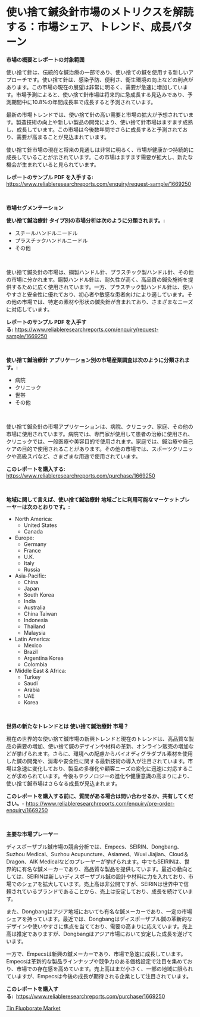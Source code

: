 <p><h1>使い捨て鍼灸針市場のメトリクスを解読する：市場シェア、トレンド、成長パターン</h1></p><p><strong>市場の概要とレポートの対象範囲</strong></p>
<p><p>使い捨て針は、伝統的な鍼治療の一部であり、使い捨ての鍼を使用する新しいアプローチです。使い捨て針は、感染予防、便利さ、衛生環境の向上などの利点があります。この市場の現在の展望は非常に明るく、需要が急速に増加しています。市場予測によると、使い捨て針市場は将来的に急成長する見込みであり、予測期間中に10.8%の年間成長率で成長すると予測されています。</p><p>最新の市場トレンドでは、使い捨て針の高い需要と市場の拡大が予想されています。製造技術の向上や新しい製品の開発により、使い捨て針市場はますます成熟し、成長しています。この市場は今後数年間でさらに成長すると予測されており、需要が高まることが見込まれています。</p><p>使い捨て針市場の現在と将来の見通しは非常に明るく、市場が健康かつ持続的に成長していることが示されています。この市場はますます需要が拡大し、新たな機会が生まれていると見られています。</p></p>
<p><strong>レポートのサンプル PDF を入手する:</strong> <a href="https://www.reliableresearchreports.com/enquiry/request-sample/1669250">https://www.reliableresearchreports.com/enquiry/request-sample/1669250</a></p>
<p>&nbsp;</p>
<p><strong>市場セグメンテーション</strong></p>
<p><strong>使い捨て鍼治療針 タイプ別の市場分析は次のように分類されます。:</strong></p>
<p><ul><li>スチールハンドルニードル</li><li>プラスチックハンドルニードル</li><li>その他</li></ul></p>
<p>&nbsp;</p>
<p><p>使い捨て鍼灸針の市場は、鋼製ハンドル針、プラスチック製ハンドル針、その他の市場に分かれます。鋼製ハンドル針は、耐久性が高く、高品質の鍼灸施術を提供するために広く使用されています。一方、プラスチック製ハンドル針は、使いやすさと安全性に優れており、初心者や敏感な患者向けにより適しています。その他の市場では、特定の素材や形状の鍼灸針が含まれており、さまざまなニーズに対応しています。</p></p>
<p><strong>レポートのサンプル PDF を入手する:</strong>&nbsp;<a href="https://www.reliableresearchreports.com/enquiry/request-sample/1669250">https://www.reliableresearchreports.com/enquiry/request-sample/1669250</a></p>
<p>&nbsp;</p>
<p><strong> 使い捨て鍼治療針 アプリケーション別の市場産業調査は次のように分類されます。:</strong></p>
<p><ul><li>病院</li><li>クリニック</li><li>世帯</li><li>その他</li></ul></p>
<p>&nbsp;</p>
<p><p>使い捨て鍼灸針の市場アプリケーションは、病院、クリニック、家庭、その他の市場に使用されています。病院では、専門家が使用して患者の治療に使用され、クリニックでは、一般医療や美容目的で使用されます。家庭では、鍼治療や自己ケアの目的で使用されることがあります。その他の市場では、スポーツクリニックや高級スパなど、さまざまな用途で使用されています。</p></p>
<p><strong>このレポートを購入する:</strong>&nbsp; <a href="https://www.reliableresearchreports.com/purchase/1669250">https://www.reliableresearchreports.com/purchase/1669250</a></p>
<p>&nbsp;</p>
<p><strong>地域に関して言えば、使い捨て鍼治療針 地域ごとに利用可能なマーケットプレーヤーは次のとおりです。:</strong></p>
<p><ul>
    <li>
        North America:
        <ul>
            <li>United States</li>
            <li>Canada</li>
        </ul>
    </li>
    <li>
        Europe:
        <ul>
            <li>Germany</li>
            <li>France</li>
            <li>U.K.</li>
            <li>Italy</li>
            <li>Russia</li>
        </ul>
    </li>
    <li>
        Asia-Pacific:
        <ul>
            <li>China</li>
            <li>Japan</li>
            <li>South Korea</li>
            <li>India</li>
            <li>Australia</li>
            <li>China Taiwan</li>
            <li>Indonesia</li>
            <li>Thailand</li>
            <li>Malaysia</li>
        </ul>
    </li>
    <li>
        Latin America:
        <ul>
            <li>Mexico</li>
            <li>Brazil</li>
            <li>Argentina Korea</li>
            <li>Colombia</li>
        </ul>
    </li>
    <li>
        Middle East & Africa:
        <ul>
            <li>Turkey</li>
            <li>Saudi</li>
            <li>Arabia</li>
            <li>UAE</li>
            <li>Korea</li>
        </ul>
    </li>
    </ul></p>
<p>&nbsp;</p>
<p><strong>世界の新たなトレンドとは 使い捨て鍼治療針 市場？</strong></p>
<p><p>現在の世界的な使い捨て鍼市場の新興トレンドと現在のトレンドは、高品質な製品の需要の増加、使い捨て鍼のデザインや材料の革新、オンライン販売の増加などが挙げられます。さらに、環境への配慮からバイオディグラダブル素材を使用した鍼の開発や、消毒や安全性に関する最新技術の導入が注目されています。市場は急速に変化しており、製品の多様化や顧客ニーズの変化に迅速に対応することが求められています。今後もテクノロジーの進化や健康意識の高まりにより、使い捨て鍼市場はさらなる成長が見込まれます。</p></p>
<p><strong>このレポートを購入する前に、質問がある場合は問い合わせるか、共有してください。</strong>- <a href="https://www.reliableresearchreports.com/enquiry/pre-order-enquiry/1669250">https://www.reliableresearchreports.com/enquiry/pre-order-enquiry/1669250</a></p>
<p>&nbsp;</p>
<p><strong>主要な市場プレーヤー</strong></p>
<p><p>ディスポーザブル鍼市場の競合分析では、Empecs、SEIRIN、Dongbang、Suzhou Medical、Suzhou Acupuncture、Asiamed、Wuxi Jiajian、Cloud＆Dragon、AIK Medicalなどのプレーヤーが挙げられます。中でもSEIRINは、世界的に有名な鍼メーカーであり、高品質な製品を提供しています。最近の動向としては、SEIRINは新しいディスポーザブル鍼の設計や材料に力を入れており、市場でのシェアを拡大しています。売上高は非公開ですが、SEIRINは世界中で信頼されているブランドであることから、売上は安定しており、成長を続けています。</p><p>また、Dongbangはアジア地域においても有名な鍼メーカーであり、一定の市場シェアを持っています。最近では、Dongbangはディスポーザブル鍼の革新的なデザインや使いやすさに焦点を当てており、需要の高まりに応えています。売上高は推定でありますが、Dongbangはアジア市場において安定した成長を遂げています。</p><p>一方で、Empecsは新興の鍼メーカーであり、市場で急速に成長しています。Empecsは革新的な製品ラインナップや競争力のある価格設定で注目を集めており、市場での存在感を高めています。売上高はまだ小さく、一部の地域に限られていますが、Empecsは今後の成長が期待される企業として注目されています。</p></p>
<p><strong>このレポートを購入する:</strong>&nbsp;&nbsp;<a href="https://www.reliableresearchreports.com/purchase/1669250">https://www.reliableresearchreports.com/purchase/1669250</a></p>
<p><p><a href="https://nifty-kite-d51.notion.site/Tin-Fluoborate-Market-Size-and-Growth-Market-Segmentation-Regional-and-Country-Breakdowns-and-Mar-df968c16490d4ea7a7ff45145659d311">Tin Fluoborate Market</a></p></p>